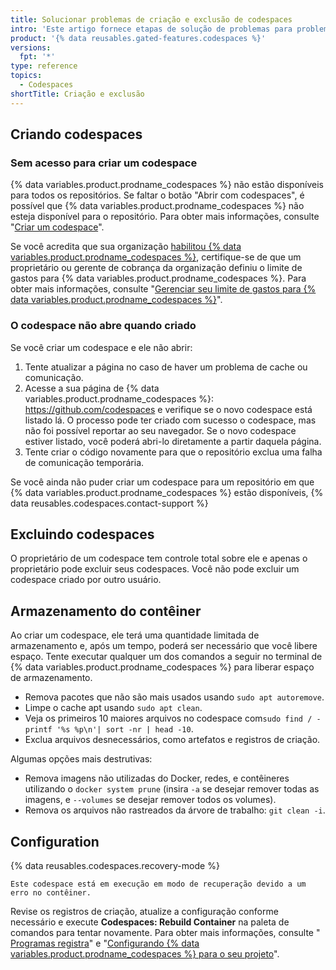 ```yaml
---
title: Solucionar problemas de criação e exclusão de codespaces
intro: 'Este artigo fornece etapas de solução de problemas para problemas comuns que você pode ter ao criar ou excluir um codespace, incluindo problemas de armazenamento e configuração.'
product: '{% data reusables.gated-features.codespaces %}'
versions:
  fpt: '*'
type: reference
topics:
  - Codespaces
shortTitle: Criação e exclusão
---
```


## Criando codespaces

### Sem acesso para criar um codespace
{% data variables.product.prodname_codespaces %} não estão disponíveis para todos os repositórios. Se faltar o botão "Abrir com codespaces", é possível que {% data variables.product.prodname_codespaces %} não esteja disponível para o repositório. Para obter mais informações, consulte "[Criar um codespace](/codespaces/developing-in-codespaces/creating-a-codespace#access-to-codespaces)".

Se você acredita que sua organização [habilitou {% data variables.product.prodname_codespaces %}](/codespaces/managing-codespaces-for-your-organization/enabling-codespaces-for-your-organization#about-enabling-codespaces-for-your-organization), certifique-se de que um proprietário ou gerente de cobrança da organização definiu o limite de gastos para {% data variables.product.prodname_codespaces %}. Para obter mais informações, consulte "[Gerenciar seu limite de gastos para {% data variables.product.prodname_codespaces %}](/billing/managing-billing-for-github-codespaces/managing-spending-limits-for-codespaces)".

### O codespace não abre quando criado

Se você criar um codespace e ele não abrir:

1. Tente atualizar a página no caso de haver um problema de cache ou comunicação.
2. Acesse a sua página de {% data variables.product.prodname_codespaces %}: https://github.com/codespaces e verifique se o novo codespace está listado lá. O processo pode ter criado com sucesso o codespace, mas não foi possível reportar ao seu navegador. Se o novo codespace estiver listado, você poderá abri-lo diretamente a partir daquela página.
3. Tente criar o código novamente para que o repositório exclua uma falha de comunicação temporária.

Se você ainda não puder criar um codespace para um repositório em que {% data variables.product.prodname_codespaces %} estão disponíveis, {% data reusables.codespaces.contact-support %}

## Excluindo codespaces

O proprietário de um codespace tem controle total sobre ele e apenas o proprietário pode excluir seus codespaces. Você não pode excluir um codespace criado por outro usuário.

## Armazenamento do contêiner

Ao criar um codespace, ele terá uma quantidade limitada de armazenamento e, após um tempo, poderá ser necessário que você libere espaço. Tente executar qualquer um dos comandos a seguir no terminal de {% data variables.product.prodname_codespaces %} para liberar espaço de armazenamento.

- Remova pacotes que não são mais usados usando `sudo apt autoremove`.
- Limpe o cache apt usando `sudo apt clean`.
- Veja os primeiros 10 maiores arquivos no codespace com`sudo find / -printf '%s %p\n'| sort -nr | head -10`.
- Exclua arquivos desnecessários, como artefatos e registros de criação.

Algumas opções mais destrutivas:

- Remova imagens não utilizadas do Docker, redes, e contêineres utilizando o `docker system prune` (insira `-a` se desejar remover todas as imagens, e `--volumes` se desejar remover todos os volumes).
- Remova os arquivos não rastreados da árvore de trabalho: `git clean -i`.

## Configuration

{% data reusables.codespaces.recovery-mode %}

```
Este codespace está em execução em modo de recuperação devido a um erro no contêiner.
```

Revise os registros de criação, atualize a configuração conforme necessário e execute **Codespaces: Rebuild Container** na paleta de comandos para tentar novamente. Para obter mais informações, consulte " [Programas registra](/codespaces/troubleshooting/codespaces-logs)" e "[Configurando {% data variables.product.prodname_codespaces %} para o seu projeto](/github/developing-online-with-codespaces/configuring-codespaces-for-your-project#apply-changes-to-your-configuration)".
